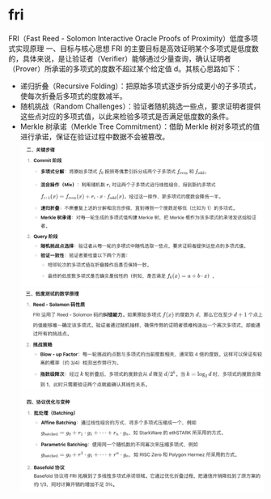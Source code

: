 # fri
FRI（Fast Reed - Solomon Interactive Oracle Proofs of Proximity）低度多项式实现原理
一、目标与核心思想
FRI 的主要目标是高效证明某个多项式是低度数的，具体来说，是让验证者（Verifier）能够通过少量查询，确认证明者（Prover）所承诺的多项式的度数不超过某个给定值 d。其核心思路如下：
* 递归折叠（Recursive Folding）：把原始多项式逐步拆分成更小的子多项式，使每次折叠后多项式的度数减半。
* 随机挑战（Random Challenges）：验证者随机挑选一些点，要求证明者提供这些点对应的多项式值，以此来检验多项式是否满足低度数的条件。
* Merkle 树承诺（Merkle Tree Commitment）：借助 Merkle 树对多项式的值进行承诺，保证在验证过程中数据不会被篡改。
![alt text](image-17.png)
![alt text](image-18.png)
![alt text](image-19.png)